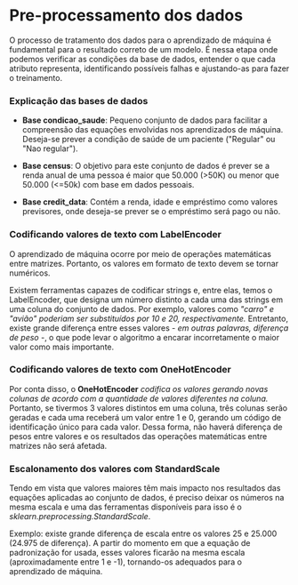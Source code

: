 # Pre-processamento dos dados

O processo de tratamento dos dados para o aprendizado de máquina é fundamental para o resultado correto de um modelo. É nessa etapa onde podemos verificar as condições da base de dados, entender o que cada atributo representa, identificando possíveis falhas e ajustando-as para fazer o treinamento.

### Explicação das bases de dados

- **Base condicao_saude**: Pequeno conjunto de dados para facilitar a compreensão das equações envolvidas nos aprendizados de máquina. Deseja-se prever a condição de saúde de um paciente ("Regular" ou "Nao regular").

- **Base census**: O objetivo para este conjunto de dados é prever se a renda anual de uma pessoa é maior que 50.000 (>50K) ou menor que 50.000 (<=50k) com base em dados pessoais.

- **Base credit_data**: Contém a renda, idade e empréstimo como valores previsores, onde deseja-se prever se o empréstimo será pago ou não.


### Codificando valores de texto com LabelEncoder

O aprendizado de máquina ocorre por meio de operações matemáticas entre matrizes. Portanto, os valores em formato de texto devem se tornar numéricos.

Existem ferramentas capazes de codificar strings e, entre elas, temos o LabelEncoder, que designa um número distinto a cada uma das strings em uma coluna do conjunto de dados. Por exemplo, valores como _"carro" e "avião" poderiam ser substituídos por 10 e 20, respectivamente._ Entretanto, existe grande diferença entre esses valores - _em outras palavras, diferença de peso_ -, o que pode levar o algoritmo a encarar incorretamente o maior valor como mais importante.

### Codificando valores de texto com OneHotEncoder

Por conta disso, o __OneHotEncoder__ _codifica os valores gerando novas colunas de acordo com a quantidade de valores diferentes na coluna._ Portanto, se tivermos 3 valores distintos em uma coluna, três colunas serão geradas e cada uma receberá um valor entre 1 e 0, gerando um código de identificação único para cada valor. Dessa forma, não haverá diferença de pesos entre valores e os resultados das operações matemáticas entre matrizes não será afetada.

### Escalonamento dos valores com StandardScale

Tendo em vista que valores maiores têm mais impacto nos resultados das equações aplicadas ao conjunto de dados, é preciso deixar os números na mesma escala e uma das ferramentas disponíveis para isso é o *sklearn.preprocessing.StandardScale*.

Exemplo: existe grande diferença de escala entre os valores 25 e 25.000 (24.975 de diferença). A partir do momento em que a equação de padronização for usada, esses valores ficarão na mesma escala (aproximadamente entre 1 e -1), tornando-os adequados para o aprendizado de máquina.